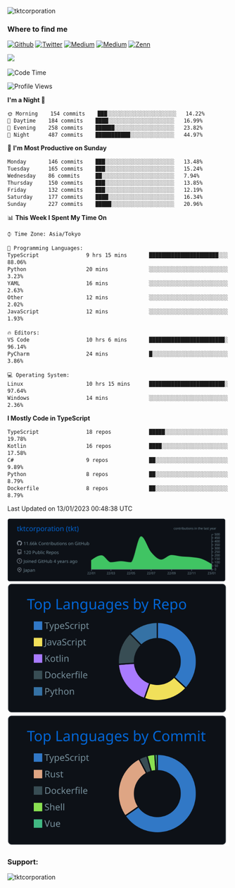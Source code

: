 <p align="left"> <img src="https://komarev.com/ghpvc/?username=tktcorporation&label=Profile%20views&color=0e75b6&style=flat" alt="tktcorporation" /> </p>

<h3>Where to find me</h3>
<p>
<a href="https://github.com/tktcorporation" target="_blank"><img alt="Github" src="https://img.shields.io/badge/GitHub-%2312100E.svg?&style=for-the-badge&logo=Github&logoColor=white" /></a>
<a href="https://twitter.com/tktcorporation" target="_blank"><img alt="Twitter" src="https://img.shields.io/badge/twitter-%231DA1F2.svg?&style=for-the-badge&logo=twitter&logoColor=white" /></a>
<a href="https://www.linkedin.com/in/tktcorporation" target="_blank"><img alt="Medium" src="https://img.shields.io/badge/linkdin-0a66c2.svg?&style=for-the-badge&logo=linkedin&logoColor=white" /></a>
<a href="https://qiita.com/tktcorporation" target="_blank"><img alt="Medium" src="https://img.shields.io/badge/qiita-55C500.svg?&style=for-the-badge&logo=qiita&logoColor=white" /></a>
<a href="https://zenn.dev/tktcorporation" target="_blank"><img alt="Zenn" src="https://img.shields.io/badge/Zenn-3EA8FF.svg?&style=for-the-badge&logo=Zenn&logoColor=white" /></a>
</p>

<!--START_SECTION:lapras-card-->
<a href="https://lapras.com/public/tktcorporation" target="_blank" rel="noopener noreferrer"><img src="https://lapras-card-generator.vercel.app/api/svg?e=3.89&b=3.48&i=3.6&b1=%23232323&b2=%236d6d6d&i1=%23212121&i2=%23818181&l=en" width="400" ></a>
<!--END_SECTION:lapras-card-->
  
<!--START_SECTION:waka-->
![Code Time](http://img.shields.io/badge/Code%20Time-820%20hrs%2041%20mins-blue)

![Profile Views](http://img.shields.io/badge/Profile%20Views-0-blue)

**I'm a Night 🦉** 

```text
🌞 Morning    154 commits    ███░░░░░░░░░░░░░░░░░░░░░░   14.22% 
🌆 Daytime    184 commits    ████░░░░░░░░░░░░░░░░░░░░░   16.99% 
🌃 Evening    258 commits    ██████░░░░░░░░░░░░░░░░░░░   23.82% 
🌙 Night      487 commits    ███████████░░░░░░░░░░░░░░   44.97%

```
📅 **I'm Most Productive on Sunday** 

```text
Monday       146 commits    ███░░░░░░░░░░░░░░░░░░░░░░   13.48% 
Tuesday      165 commits    ███░░░░░░░░░░░░░░░░░░░░░░   15.24% 
Wednesday    86 commits     ██░░░░░░░░░░░░░░░░░░░░░░░   7.94% 
Thursday     150 commits    ███░░░░░░░░░░░░░░░░░░░░░░   13.85% 
Friday       132 commits    ███░░░░░░░░░░░░░░░░░░░░░░   12.19% 
Saturday     177 commits    ████░░░░░░░░░░░░░░░░░░░░░   16.34% 
Sunday       227 commits    █████░░░░░░░░░░░░░░░░░░░░   20.96%

```


📊 **This Week I Spent My Time On** 

```text
⌚︎ Time Zone: Asia/Tokyo

💬 Programming Languages: 
TypeScript               9 hrs 15 mins       ██████████████████████░░░   88.06% 
Python                   20 mins             ░░░░░░░░░░░░░░░░░░░░░░░░░   3.23% 
YAML                     16 mins             ░░░░░░░░░░░░░░░░░░░░░░░░░   2.63% 
Other                    12 mins             ░░░░░░░░░░░░░░░░░░░░░░░░░   2.02% 
JavaScript               12 mins             ░░░░░░░░░░░░░░░░░░░░░░░░░   1.93%

🔥 Editors: 
VS Code                  10 hrs 6 mins       ████████████████████████░   96.14% 
PyCharm                  24 mins             █░░░░░░░░░░░░░░░░░░░░░░░░   3.86%

💻 Operating System: 
Linux                    10 hrs 15 mins      ████████████████████████░   97.64% 
Windows                  14 mins             ░░░░░░░░░░░░░░░░░░░░░░░░░   2.36%

```

**I Mostly Code in TypeScript** 

```text
TypeScript               18 repos            █████░░░░░░░░░░░░░░░░░░░░   19.78% 
Kotlin                   16 repos            ████░░░░░░░░░░░░░░░░░░░░░   17.58% 
C#                       9 repos             ██░░░░░░░░░░░░░░░░░░░░░░░   9.89% 
Python                   8 repos             ██░░░░░░░░░░░░░░░░░░░░░░░   8.79% 
Dockerfile               8 repos             ██░░░░░░░░░░░░░░░░░░░░░░░   8.79%

```



 Last Updated on 13/01/2023 00:48:38 UTC
<!--END_SECTION:waka-->

[![](https://raw.githubusercontent.com/tktcorporation/tktcorporation/master/profile-summary-card-output/github_dark/0-profile-details.svg)](https://github.com/vn7n24fzkq/github-profile-summary-cards)
[![](https://raw.githubusercontent.com/tktcorporation/tktcorporation/master/profile-summary-card-output/github_dark/1-repos-per-language.svg)](https://github.com/vn7n24fzkq/github-profile-summary-cards) [![](https://raw.githubusercontent.com/tktcorporation/tktcorporation/master/profile-summary-card-output/github_dark/2-most-commit-language.svg)](https://github.com/vn7n24fzkq/github-profile-summary-cards)

<h3 align="left">Support:</h3>
<p><a href="https://www.buymeacoffee.com/tktcorporation"> <img align="left" src="https://cdn.buymeacoffee.com/buttons/v2/default-yellow.png" height="50" width="210" alt="tktcorporation" /></a></p><br><br>
